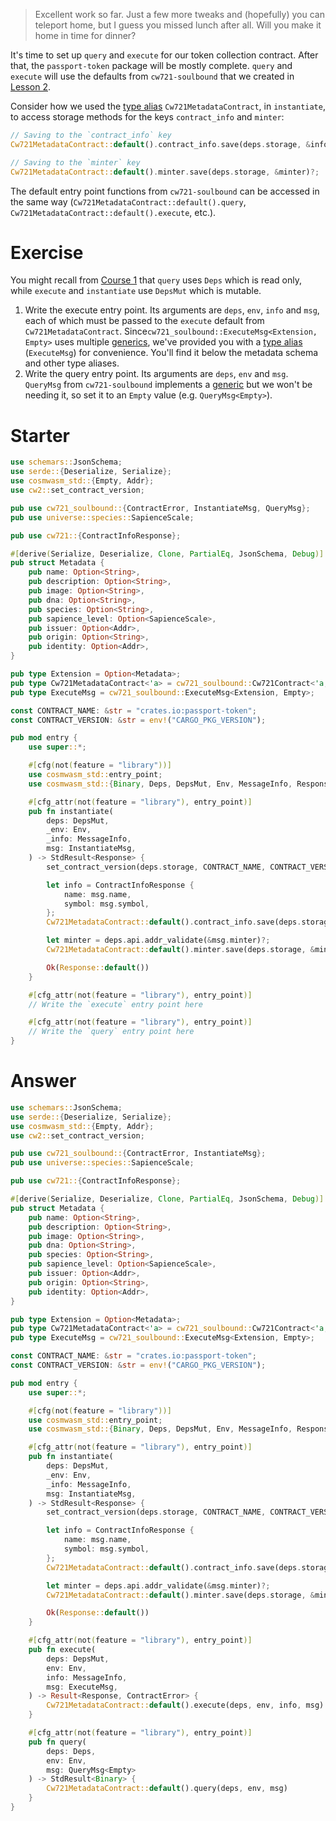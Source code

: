 <!---
Course: 2
Lesson: 3
Exercise: 5

Title: Moving on to Query and Execute
Filename: lib.rs
-->

> Excellent work so far. Just a few more tweaks and (hopefully) you can teleport home, but I guess you missed lunch after all. Will you make it home in time for dinner?

It's time to set up `query` and `execute` for our token collection contract. After that, the `passport-token` package will be mostly complete. `query` and `execute` will use the defaults from `cw721-soulbound` that we created in [Lesson 2](). 

Consider how we used the [type alias](https://doc.rust-lang.org/reference/items/type-aliases.html) `Cw721MetadataContract`, in `instantiate`, to access storage methods for the keys `contract_info` and `minter`:

```rs
// Saving to the `contract_info` key
Cw721MetadataContract::default().contract_info.save(deps.storage, &info)?;
```

```rs
// Saving to the `minter` key
Cw721MetadataContract::default().minter.save(deps.storage, &minter)?;
```

The default entry point functions from `cw721-soulbound` can be accessed in the same way (`Cw721MetadataContract::default().query`, `Cw721MetadataContract::default().execute`, etc.).

# Exercise

You might recall from [Course 1](https://area-52.io/starting-with-cosm-wasm/2/execute-vs-query) that `query` uses `Deps` which is read only, while `execute` and `instantiate` use `DepsMut` which is mutable.

1. Write the execute entry point. Its arguments are `deps`, `env`, `info` and `msg`, each of which must be passed to the `execute` default from `Cw721MetadataContract`. Since`cw721_soulbound::ExecuteMsg<Extension, Empty>` uses multiple [generics](https://doc.rust-lang.org/rust-by-example/generics.html), we've provided you with a [type alias](https://doc.rust-lang.org/reference/items/type-aliases.html) (`ExecuteMsg`) for convenience. You'll find it below the metadata schema and other type aliases.
2. Write the query entry point. Its arguments are `deps`, `env` and `msg`. `QueryMsg` from `cw721-soulbound` implements a [generic](https://doc.rust-lang.org/rust-by-example/generics.html) but we won't be needing it, so set it to an `Empty` value (e.g. `QueryMsg<Empty>`).

# Starter

```rs
use schemars::JsonSchema;
use serde::{Deserialize, Serialize};
use cosmwasm_std::{Empty, Addr};
use cw2::set_contract_version;

pub use cw721_soulbound::{ContractError, InstantiateMsg, QueryMsg};
pub use universe::species::SapienceScale;

pub use cw721::{ContractInfoResponse};

#[derive(Serialize, Deserialize, Clone, PartialEq, JsonSchema, Debug)]
pub struct Metadata {
    pub name: Option<String>,
    pub description: Option<String>,
    pub image: Option<String>,
    pub dna: Option<String>,
    pub species: Option<String>,
    pub sapience_level: Option<SapienceScale>,
    pub issuer: Option<Addr>,
    pub origin: Option<String>,
    pub identity: Option<Addr>,
}

pub type Extension = Option<Metadata>;
pub type Cw721MetadataContract<'a> = cw721_soulbound::Cw721Contract<'a, Extension, Empty, Empty, Empty>;
pub type ExecuteMsg = cw721_soulbound::ExecuteMsg<Extension, Empty>;

const CONTRACT_NAME: &str = "crates.io:passport-token";
const CONTRACT_VERSION: &str = env!("CARGO_PKG_VERSION");

pub mod entry {
    use super::*;

    #[cfg(not(feature = "library"))]
    use cosmwasm_std::entry_point;
    use cosmwasm_std::{Binary, Deps, DepsMut, Env, MessageInfo, Response, StdResult};

    #[cfg_attr(not(feature = "library"), entry_point)]
    pub fn instantiate(
        deps: DepsMut,
        _env: Env,
        _info: MessageInfo,
        msg: InstantiateMsg,
    ) -> StdResult<Response> {
        set_contract_version(deps.storage, CONTRACT_NAME, CONTRACT_VERSION)?;

        let info = ContractInfoResponse {
            name: msg.name,
            symbol: msg.symbol,
        };
        Cw721MetadataContract::default().contract_info.save(deps.storage, &info)?;

        let minter = deps.api.addr_validate(&msg.minter)?;
        Cw721MetadataContract::default().minter.save(deps.storage, &minter)?;

        Ok(Response::default())
    }

    #[cfg_attr(not(feature = "library"), entry_point)]
    // Write the `execute` entry point here

    #[cfg_attr(not(feature = "library"), entry_point)]
    // Write the `query` entry point here
}
```

# Answer

```rs
use schemars::JsonSchema;
use serde::{Deserialize, Serialize};
use cosmwasm_std::{Empty, Addr};
use cw2::set_contract_version;

pub use cw721_soulbound::{ContractError, InstantiateMsg};
pub use universe::species::SapienceScale;

pub use cw721::{ContractInfoResponse};

#[derive(Serialize, Deserialize, Clone, PartialEq, JsonSchema, Debug)]
pub struct Metadata {
    pub name: Option<String>,
    pub description: Option<String>,
    pub image: Option<String>,
    pub dna: Option<String>,
    pub species: Option<String>,
    pub sapience_level: Option<SapienceScale>,
    pub issuer: Option<Addr>,
    pub origin: Option<String>,
    pub identity: Option<Addr>,
}

pub type Extension = Option<Metadata>;
pub type Cw721MetadataContract<'a> = cw721_soulbound::Cw721Contract<'a, Extension, Empty, Empty, Empty>;
pub type ExecuteMsg = cw721_soulbound::ExecuteMsg<Extension, Empty>;

const CONTRACT_NAME: &str = "crates.io:passport-token";
const CONTRACT_VERSION: &str = env!("CARGO_PKG_VERSION");

pub mod entry {
    use super::*;

    #[cfg(not(feature = "library"))]
    use cosmwasm_std::entry_point;
    use cosmwasm_std::{Binary, Deps, DepsMut, Env, MessageInfo, Response, StdResult};

    #[cfg_attr(not(feature = "library"), entry_point)]
    pub fn instantiate(
        deps: DepsMut,
        _env: Env,
        _info: MessageInfo,
        msg: InstantiateMsg,
    ) -> StdResult<Response> {
        set_contract_version(deps.storage, CONTRACT_NAME, CONTRACT_VERSION)?;

        let info = ContractInfoResponse {
            name: msg.name,
            symbol: msg.symbol,
        };
        Cw721MetadataContract::default().contract_info.save(deps.storage, &info)?;

        let minter = deps.api.addr_validate(&msg.minter)?;
        Cw721MetadataContract::default().minter.save(deps.storage, &minter)?;

        Ok(Response::default())
    }

    #[cfg_attr(not(feature = "library"), entry_point)]
    pub fn execute(
        deps: DepsMut,
        env: Env,
        info: MessageInfo,
        msg: ExecuteMsg,
    ) -> Result<Response, ContractError> {
        Cw721MetadataContract::default().execute(deps, env, info, msg)
    }

    #[cfg_attr(not(feature = "library"), entry_point)]
    pub fn query(
        deps: Deps,
        env: Env,
        msg: QueryMsg<Empty>
    ) -> StdResult<Binary> {
        Cw721MetadataContract::default().query(deps, env, msg)
    }
}
```
